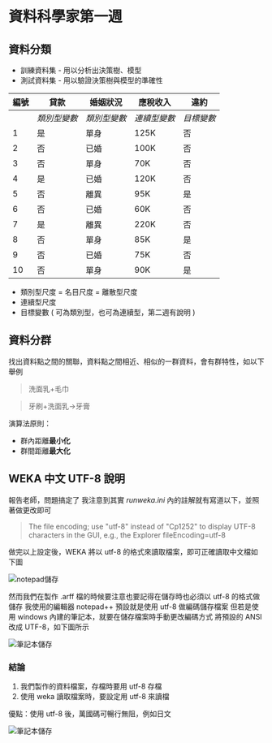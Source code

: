 # 資料科學家第一週

## 資料分類
* 訓練資料集 - 用以分析出決策樹、模型
* 測試資料集 - 用以驗證決策樹與模型的準確性

| 編號 | 貸款 | 婚姻狀況 | 應稅收入 | 違約 |
|---|---|---|---|---|
||*類別型變數*|*類別型變數*|*連續型變數*|*目標變數*|
|1|是|單身|125K|否|
|2|否|已婚|100K|否|
|3|否|單身|70K|否|
|4|是|已婚|120K|否|
|5|否|離異|95K|是|
|6|否|已婚|60K|否|
|7|是|離異|220K|否|
|8|否|單身|85K|是|
|9|否|已婚|75K|否|
|10|否|單身|90K|是|

* 類別型尺度 = 名目尺度 = 離散型尺度
* 連續型尺度
* 目標變數 ( 可為類別型，也可為連續型，第二週有說明 )

## 資料分群
找出資料點之間的關聯，資料點之間相近、相似的一群資料，會有群特性，如以下舉例
> 洗面乳+毛巾

> 牙刷+洗面乳->牙膏

演算法原則：
* 群內距離**最小化**
* 群間距離**最大化**

## WEKA 中文 UTF-8 說明
報告老師，問題搞定了
我注意到其實 *runweka.ini* 內的註解就有寫道以下，並照著做更改即可

> The file encoding; use "utf-8" instead of "Cp1252" to display UTF-8 characters in the GUI, e.g., the Explorer fileEncoding=utf-8

做完以上設定後，WEKA 將以 utf-8 的格式來讀取檔案，即可正確讀取中文檔如下圖

![notepad儲存](C:\xampp\htdocs\workplace\Blog\docs\img\資料科學家\notepadd儲存.jpg)

然而我們在製作 .arff 檔的時候要注意也要記得在儲存時也必須以 utf-8 的格式做儲存
我使用的編輯器 notepad++ 預設就是使用 utf-8 做編碼儲存檔案
但若是使用 windows 內建的筆記本，就要在儲存檔案時手動更改編碼方式
將預設的 ANSI 改成 UTF-8，如下圖所示

![筆記本儲存](C:\xampp\htdocs\workplace\Blog\docs\img\資料科學家\筆記本儲存.jpg)

### 結論
1. 我們製作的資料檔案，存檔時要用 utf-8 存檔
2. 使用 weka 讀取檔案時，要設定用 utf-8 來讀檔

優點：使用 utf-8 後，萬國碼可暢行無阻，例如日文

![筆記本儲存](C:\xampp\htdocs\workplace\Blog\docs\img\資料科學家\日文測試.jpg)
